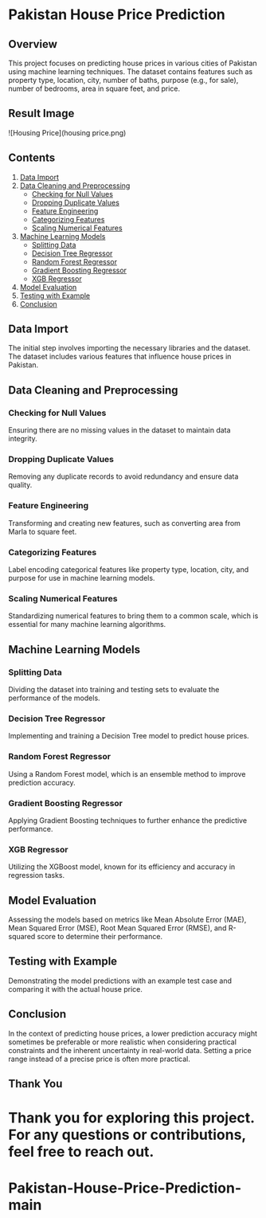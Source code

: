 
# Pakistan House Price Prediction

## Overview
This project focuses on predicting house prices in various cities of Pakistan using machine learning techniques. The dataset contains features such as property type, location, city, number of baths, purpose (e.g., for sale), number of bedrooms, area in square feet, and price.
## Result Image
![Housing Price](housing price.png)

## Contents
1. [Data Import](#data-import)
2. [Data Cleaning and Preprocessing](#data-cleaning-and-preprocessing)
    - [Checking for Null Values](#checking-for-null-values)
    - [Dropping Duplicate Values](#dropping-duplicate-values)
    - [Feature Engineering](#feature-engineering)
    - [Categorizing Features](#categorizing-features)
    - [Scaling Numerical Features](#scaling-numerical-features)
3. [Machine Learning Models](#machine-learning-models)
    - [Splitting Data](#splitting-data)
    - [Decision Tree Regressor](#decision-tree-regressor)
    - [Random Forest Regressor](#random-forest-regressor)
    - [Gradient Boosting Regressor](#gradient-boosting-regressor)
    - [XGB Regressor](#xgb-regressor)
4. [Model Evaluation](#model-evaluation)
5. [Testing with Example](#testing-with-example)
6. [Conclusion](#conclusion)

## Data Import
The initial step involves importing the necessary libraries and the dataset. The dataset includes various features that influence house prices in Pakistan.

## Data Cleaning and Preprocessing
### Checking for Null Values
Ensuring there are no missing values in the dataset to maintain data integrity.

### Dropping Duplicate Values
Removing any duplicate records to avoid redundancy and ensure data quality.

### Feature Engineering
Transforming and creating new features, such as converting area from Marla to square feet.

### Categorizing Features
Label encoding categorical features like property type, location, city, and purpose for use in machine learning models.

### Scaling Numerical Features
Standardizing numerical features to bring them to a common scale, which is essential for many machine learning algorithms.

## Machine Learning Models
### Splitting Data
Dividing the dataset into training and testing sets to evaluate the performance of the models.

### Decision Tree Regressor
Implementing and training a Decision Tree model to predict house prices.

### Random Forest Regressor
Using a Random Forest model, which is an ensemble method to improve prediction accuracy.

### Gradient Boosting Regressor
Applying Gradient Boosting techniques to further enhance the predictive performance.

### XGB Regressor
Utilizing the XGBoost model, known for its efficiency and accuracy in regression tasks.

## Model Evaluation
Assessing the models based on metrics like Mean Absolute Error (MAE), Mean Squared Error (MSE), Root Mean Squared Error (RMSE), and R-squared score to determine their performance.

## Testing with Example
Demonstrating the model predictions with an example test case and comparing it with the actual house price.

## Conclusion
In the context of predicting house prices, a lower prediction accuracy might sometimes be preferable or more realistic when considering practical constraints and the inherent uncertainty in real-world data. Setting a price range instead of a precise price is often more practical.

## Thank You
Thank you for exploring this project. For any questions or contributions, feel free to reach out.
=======
# Pakistan-House-Price-Prediction-main

